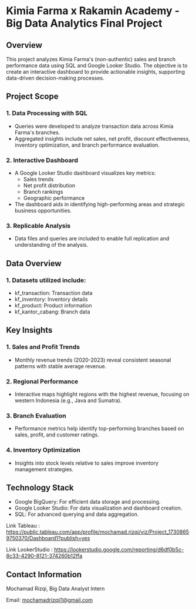 # Kimia Farma x Rakamin Academy - Big Data Analytics Final Project

## Overview
This project analyzes Kimia Farma's (non-authentic) sales and branch performance data using SQL and Google Looker Studio. The objective is to create an interactive dashboard to provide actionable insights, supporting data-driven decision-making processes.

## Project Scope
### 1. Data Processing with SQL
- Queries were developed to analyze transaction data across Kimia Farma's branches.
- Aggregated insights include net sales, net profit, discount effectiveness, inventory optimization, and branch performance evaluation.
### 2. Interactive Dashboard 
- A Google Looker Studio dashboard visualizes key metrics:
    - Sales trends
    - Net profit distribution
    - Branch rankings
    - Geographic performance
- The dashboard aids in identifying high-performing areas and strategic business opportunities.
### 3. Replicable Analysis
- Data files and queries are included to enable full replication and understanding of the analysis.

## Data Overview
### 1. Datasets utilized include:
- kf_transaction: Transaction data
- kf_inventory: Inventory details
- kf_product: Product information
- kf_kantor_cabang: Branch data

## Key Insights
### 1. Sales and Profit Trends
- Monthly revenue trends (2020-2023) reveal consistent seasonal patterns with stable average revenue.
### 2. Regional Performance
- Interactive maps highlight regions with the highest revenue, focusing on western Indonesia (e.g., Java and Sumatra).
### 3. Branch Evaluation
- Performance metrics help identify top-performing branches based on sales, profit, and customer ratings.
### 4. Inventory Optimization
- Insights into stock levels relative to sales improve inventory management strategies.

## Technology Stack
- Google BigQuery: For efficient data storage and processing.
- Google Looker Studio: For data visualization and dashboard creation.
- SQL: For advanced querying and data aggregation.



Link Tableau : https://public.tableau.com/app/profile/mochamad.rizqi/viz/Project_17308659750370/Dashboard1?publish=yes

Link LookerStudio : https://lookerstudio.google.com/reporting/d6df0b5c-8c33-4290-8121-374260b12ffa


## Contact Information
Mochamad Rizqi,
Big Data Analyst Intern

Email: mochamadrizqii1@gmail.com
